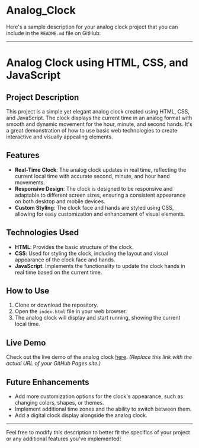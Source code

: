 # Analog_Clock
Here's a sample description for your analog clock project that you can include in the `README.md` file on GitHub:

---

# Analog Clock using HTML, CSS, and JavaScript

## Project Description

This project is a simple yet elegant analog clock created using HTML, CSS, and JavaScript. The clock displays the current time in an analog format with smooth and dynamic movement for the hour, minute, and second hands. It's a great demonstration of how to use basic web technologies to create interactive and visually appealing elements.

## Features

- **Real-Time Clock**: The analog clock updates in real time, reflecting the current local time with accurate second, minute, and hour hand movements.
- **Responsive Design**: The clock is designed to be responsive and adaptable to different screen sizes, ensuring a consistent appearance on both desktop and mobile devices.
- **Custom Styling**: The clock face and hands are styled using CSS, allowing for easy customization and enhancement of visual elements.

## Technologies Used

- **HTML**: Provides the basic structure of the clock.
- **CSS**: Used for styling the clock, including the layout and visual appearance of the clock face and hands.
- **JavaScript**: Implements the functionality to update the clock hands in real time based on the current time.

## How to Use

1. Clone or download the repository.
2. Open the `index.html` file in your web browser.
3. The analog clock will display and start running, showing the current local time.

## Live Demo

Check out the live demo of the analog clock [here](https://yourusername.github.io/your-repository-name/). *(Replace this link with the actual URL of your GitHub Pages site.)*

## Future Enhancements

- Add more customization options for the clock's appearance, such as changing colors, shapes, or themes.
- Implement additional time zones and the ability to switch between them.
- Add a digital clock display alongside the analog clock.

---

Feel free to modify this description to better fit the specifics of your project or any additional features you've implemented!
